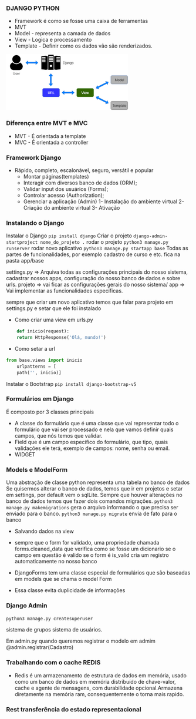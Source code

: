 ### DJANGO PYTHON

- Framework é como se fosse uma caixa de ferramentas
- MVT
- Model - representa a camada de dados
- View - Logica e processamento
- Template - Definir como os dados vão são renderizados.

![MVT](/mvt.png)

### Diferença entre MVT e MVC
- MVT - É orientada a template
- MVC - É orientada a controller

### Framework Django
- Rápido, completo, escalonável, seguro, versátil e popular
  - Montar páginas(templates)
  - Interagir com diversos banco de dados (ORM);
  - Validar input dos usuários (Forms);
  - Controlar acesso (Authorization);
  - Gerenciar a aplicação (Admin)
1- Instalação do ambiente virtual
2- Criação do ambiente virtual
3- Ativação

### Instalando o Django
Instalar o Django `pip install django`
Criar o projeto `django-admin-startproject nome_do_projeto .`
rodar o projeto `python3 manage.py runserver`
rodar novo aplicativo `python3 manage.py startapp base` Todas as partes de funcionalidades, por exemplo cadastro de curso e etc. fica na pasta app/base

settings.py => Arquiva todas as configurações principais do nosso sistema, cadastrar nossos apps, configuração do nosso banco de dados e sobre urls. 
projeto => vai ficar as configurações gerais do nosso sistema/
app => Vai implementar as funcionalidades especificas.

sempre que criar um novo aplicativo temos que falar para projeto em settings.py e setar que ele foi instalado


- Como criar uma view em urls.py
```python
    def inicio(request):
    return HttpResponse('Olá, mundo!')
```
- Como setar a url
```python
from base.views import inicio
    urlpatterns = [
    path('', inicio)]
```

Instalar o Bootstrap
`pip install django-bootstrap-v5`

### Formulários em Django
É composto por 3 classes principais
- A classe do formulário que é uma classe que vai representar todo o formulário que vai ser processado 
e nela que vamos definir quais campos, que nós temos que validar.
- Field que é um campo específico do formulário, que tipo, quais validações ele terá,
exemplo de campos: nome, senha ou email.
- WIDGET

### Models e ModelForm
 Uma abstração de classe python representa uma tabela no banco de dados
 Se quisermos alterar o banco de dados, temos que ir em projetos e setar em settings, por default vem o sqlLite.
 Sempre que houver alterações no banco de dados temos que fazer dois comandos migrações.
 `python3 manage.py makemigrations` gera o arquivo informando o que precisa ser enviado para o banco.
 `python3 manage.py migrate` envia de fato para o banco

- Salvando dados na view
- sempre que o form for validado, uma propriedade chamada forms.cleaned_data que verifica como se fosse um dicionario
se o campo em questão é valido se o form é is_valid cria um registro automaticamente no nosso banco

- DjangoForms tem uma classe especial de formulários que são baseadas em models que se chama o model Form
- Essa classe evita duplicidade de informações

### Django Admin
`python3 manage.py createsuperuser`

sistema de grupos
sistema de usuários.

Em admin.py quando queremos registrar o modelo em admim @admin.registrar(Cadastro)

### Trabalhando com o cache REDIS
- Redis é um armazenamento de estrutura de dados em memória, usado como um banco de dados em memória distribuído de chave-valor, cache e agente de mensagens, com durabilidade opcional.Armazena diretamente na memória ram, consequentemente o torna mais rapido.

### Rest transferência do estado representacional